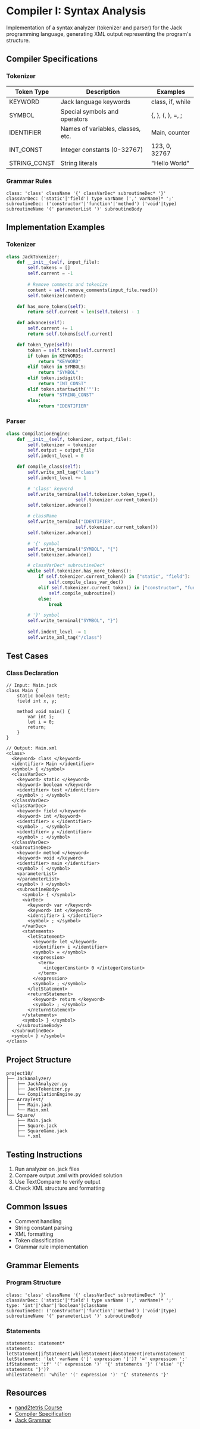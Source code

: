 # Compiler I: Syntax Analysis

Implementation of a syntax analyzer (tokenizer and parser) for the Jack programming language, generating XML output representing the program's structure.

## Compiler Specifications

### Tokenizer
| Token Type | Description                          | Examples          |
|------------|--------------------------------------|-------------------|
| KEYWORD    | Jack language keywords               | class, if, while  |
| SYMBOL     | Special symbols and operators        | {, }, (, ), =, ; |
| IDENTIFIER | Names of variables, classes, etc.    | Main, counter    |
| INT_CONST  | Integer constants (0-32767)          | 123, 0, 32767    |
| STRING_CONST| String literals                     | "Hello World"    |

### Grammar Rules
```
class: 'class' className '{' classVarDec* subroutineDec* '}'
classVarDec: ('static'|'field') type varName (',' varName)* ';'
subroutineDec: ('constructor'|'function'|'method') ('void'|type) subroutineName '(' parameterList ')' subroutineBody
```

## Implementation Examples

### Tokenizer
```python
class JackTokenizer:
    def __init__(self, input_file):
        self.tokens = []
        self.current = -1
        
        # Remove comments and tokenize
        content = self.remove_comments(input_file.read())
        self.tokenize(content)

    def has_more_tokens(self):
        return self.current < len(self.tokens) - 1

    def advance(self):
        self.current += 1
        return self.tokens[self.current]

    def token_type(self):
        token = self.tokens[self.current]
        if token in KEYWORDS:
            return "KEYWORD"
        elif token in SYMBOLS:
            return "SYMBOL"
        elif token.isdigit():
            return "INT_CONST"
        elif token.startswith('"'):
            return "STRING_CONST"
        else:
            return "IDENTIFIER"
```

### Parser
```python
class CompilationEngine:
    def __init__(self, tokenizer, output_file):
        self.tokenizer = tokenizer
        self.output = output_file
        self.indent_level = 0

    def compile_class(self):
        self.write_xml_tag("class")
        self.indent_level += 1

        # 'class' keyword
        self.write_terminal(self.tokenizer.token_type(),
                          self.tokenizer.current_token())
        self.tokenizer.advance()

        # className
        self.write_terminal("IDENTIFIER",
                          self.tokenizer.current_token())
        self.tokenizer.advance()

        # '{' symbol
        self.write_terminal("SYMBOL", "{")
        self.tokenizer.advance()

        # classVarDec* subroutineDec*
        while self.tokenizer.has_more_tokens():
            if self.tokenizer.current_token() in ["static", "field"]:
                self.compile_class_var_dec()
            elif self.tokenizer.current_token() in ["constructor", "function", "method"]:
                self.compile_subroutine()
            else:
                break

        # '}' symbol
        self.write_terminal("SYMBOL", "}")
        
        self.indent_level -= 1
        self.write_xml_tag("/class")
```

## Test Cases

### Class Declaration
```
// Input: Main.jack
class Main {
    static boolean test;
    field int x, y;
    
    method void main() {
        var int i;
        let i = 0;
        return;
    }
}

// Output: Main.xml
<class>
  <keyword> class </keyword>
  <identifier> Main </identifier>
  <symbol> { </symbol>
  <classVarDec>
    <keyword> static </keyword>
    <keyword> boolean </keyword>
    <identifier> test </identifier>
    <symbol> ; </symbol>
  </classVarDec>
  <classVarDec>
    <keyword> field </keyword>
    <keyword> int </keyword>
    <identifier> x </identifier>
    <symbol> , </symbol>
    <identifier> y </identifier>
    <symbol> ; </symbol>
  </classVarDec>
  <subroutineDec>
    <keyword> method </keyword>
    <keyword> void </keyword>
    <identifier> main </identifier>
    <symbol> ( </symbol>
    <parameterList>
    </parameterList>
    <symbol> ) </symbol>
    <subroutineBody>
      <symbol> { </symbol>
      <varDec>
        <keyword> var </keyword>
        <keyword> int </keyword>
        <identifier> i </identifier>
        <symbol> ; </symbol>
      </varDec>
      <statements>
        <letStatement>
          <keyword> let </keyword>
          <identifier> i </identifier>
          <symbol> = </symbol>
          <expression>
            <term>
              <integerConstant> 0 </integerConstant>
            </term>
          </expression>
          <symbol> ; </symbol>
        </letStatement>
        <returnStatement>
          <keyword> return </keyword>
          <symbol> ; </symbol>
        </returnStatement>
      </statements>
      <symbol> } </symbol>
    </subroutineBody>
  </subroutineDec>
  <symbol> } </symbol>
</class>
```

## Project Structure
```
project10/
├── JackAnalyzer/
│   ├── JackAnalyzer.py
│   ├── JackTokenizer.py
│   └── CompilationEngine.py
├── ArrayTest/
│   ├── Main.jack
│   └── Main.xml
└── Square/
    ├── Main.jack
    ├── Square.jack
    ├── SquareGame.jack
    └── *.xml
```

## Testing Instructions
1. Run analyzer on .jack files
2. Compare output .xml with provided solution
3. Use TextComparer to verify output
4. Check XML structure and formatting

## Common Issues
- Comment handling
- String constant parsing
- XML formatting
- Token classification
- Grammar rule implementation

## Grammar Elements

### Program Structure
```
class: 'class' className '{' classVarDec* subroutineDec* '}'
classVarDec: ('static'|'field') type varName (',' varName)* ';'
type: 'int'|'char'|'boolean'|className
subroutineDec: ('constructor'|'function'|'method') ('void'|type) subroutineName '(' parameterList ')' subroutineBody
```

### Statements
```
statements: statement*
statement: letStatement|ifStatement|whileStatement|doStatement|returnStatement
letStatement: 'let' varName ('[' expression ']')? '=' expression ';'
ifStatement: 'if' '(' expression ')' '{' statements '}' ('else' '{' statements '}')?
whileStatement: 'while' '(' expression ')' '{' statements '}'
```

## Resources
- [nand2tetris Course](https://www.nand2tetris.org)
- [Compiler Specification](https://www.nand2tetris.org/project10)
- [Jack Grammar](https://www.nand2tetris.org/project10) 